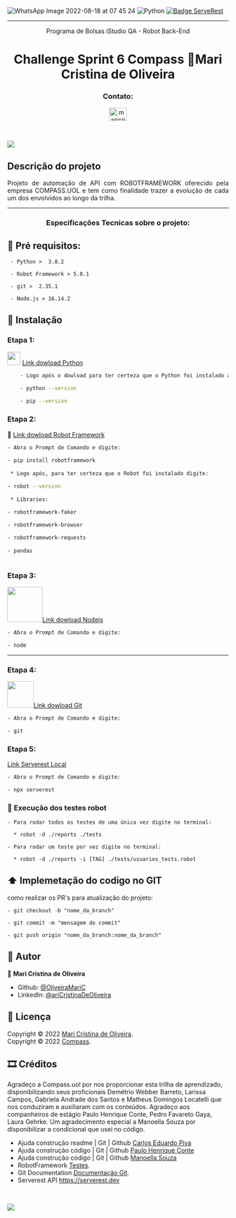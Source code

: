 ![WhatsApp Image 2022-08-18 at 07 45 24](https://user-images.githubusercontent.com/109982238/185379325-04fa7f29-f0ea-4146-a565-a7edf5680267.jpeg)
![Python](https://img.shields.io/pypi/pyversions/p) [![Badge ServeRest](https://img.shields.io/badge/API-ServeRest-green)](https://github.com/ServeRest/ServeRest/) 
               
          
***
<p align="center">
    <p align="center">Programa de Bolsas iStudio QA - Robot Back-End <p>
     
<h1 align="center">Challenge Sprint 6 Compass 🙋Mari Cristina de Oliveira</h1>
</p>
<h3 align="center">Contato:</h3>
<p align="center">
<a href=https://www.linkedin.com/in/maricristinadeoliveira" target="blank"><img align="center" src="https://raw.githubusercontent.com/rahuldkjain/github-profile-readme-generator/master/src/images/icons/Social/linked-in-alt.svg" alt="maricristinadeoliveira" height="30" width="40" /></a>
</p>
<br>

![](https://i.imgur.com/waxVImv.png)
## Descrição do projeto 

<p align="justify">
 Projeto de automação de API com ROBOTFRAMEWORK oferecido pela empresa COMPASS.UOL e tem como finalidade trazer a evolução de cada um dos envolvidos ao longo da trilha.

***
<h3 align="center">Especificações Tecnicas sobre o projeto:</h3>

## 📃​ Pré requisitos:

````
 - Python >  3.8.2

 - Robot Framework > 5.0.1

 - git >  2.35.1

 - Node.js > 16.14.2
````

## 📁​ Instalação 


### Etapa 1: 
<img src="https://cdn.jsdelivr.net/gh/devicons/devicon/icons/python/python-original.svg" height = "30" width = "30" /> [Link dowload Python]( https://www.python.org/downloads/)
                                                                                                   

````sh
    - Logo após o dowload para ter certeza que o Python foi instalado abra o Prompt de Comando e digite:

    - python --version
   
    - pip --version
````

### Etapa 2: 
🤖 [Link dowload Robot Framework](https://robotframework.org/)

````sh
- Abra o Prompt de Comando e digite:
   
- pip install robotframework
 
 * Logo após, para ter certeza que o Robot foi instalado digite:

- robot --version
 
 * Libraries:

- robotframework-faker 
 
- robotframework-browser 

- robotframework-requests 
 
- pandas 
                                                                                                                   
````
### Etapa 3:
<img src="https://cdn.jsdelivr.net/gh/devicons/devicon/icons/nodejs/nodejs-plain-wordmark.svg" height = "80" width = "80"/>[Link dowload Nodejs](https://nodejs.org/en/download/)
 ````sh
- Abra o Prompt de Comando e digite:

- node
````         
***

### Etapa 4:

<img src="https://cdn.jsdelivr.net/gh/devicons/devicon/icons/git/git-plain-wordmark.svg" height = "60" width = "60"  />[Link dowload Git](https://git-scm.com/download/win)
 ````sh
- Abra o Prompt de Comando e digite:

- git
````          
 ### Etapa 5:

[Link Serverest Local](https://localhost:3000) 
               
 ````sh
- Abra o Prompt de Comando e digite:

- npx serverest
````
### 🤖​ Execução dos testes robot  

```
- Para rodar todos os testes de uma única vez digite no terminal:
  
  * robot -d ./reports ./tests 

- Para rodar um teste por vez digite no terminal:

  * robot -d ./reports -i [TAG] ./tests/usuarios_tests.robot 
```
## ​⬆️​ Implemetação do codigo no GIT 

como realizar os PR's para atualização do projeto:

```
- git checkout -b "nome_da_branch"

- git commit -m "mensagem do commit"

- git push origin "nome_da_branch:nome_da_branch"

```
## 🙋 Autor 

🙋 **Mari Cristina de Oliveira**

* Github: [@OliveiraMariC](https://github.com/OliveiraMariC)
* LinkedIn: [@ariCristinaDeOliveira](https://www.linkedin.com/in//maricristinadeoliveira/)

## 📝 Licença

Copyright © 2022 [Mari Cristina de Oliveira](https://github.com/OliveiraMariC).<br />
Copyright © 2022 [Compass](https://compass.uol/).<br />



## 🎞️​ Créditos

<p>Agradeço a Compass.uol por nos proporcionar esta trilha de aprendizado, disponibilizando seus proficionais Demétrio Webber Barreto, Larissa Campos, Gabriela Andrade dos Santos e Matheus Domingos Locatelli que nos conduziram e auxiliaram com os conteúdos. Agradeço aos companheiros de estágio Paulo Henrique Conte, Pedro Favareto Gaya, Laura Gehrke. Um agradecimento especial a Manoella 
Souza por disponibilizar a condicional que usei no código.</p>

* Ajuda construção readme | Git | Github [Carlos Eduardo Piva](https://github.com/PivaCarlos)
* Ajuda construção código | Git | Github [Paulo Henrique Conte](https://github.com/phconte)
* Ajuda construção código | Git | Github [Manoella Souza](https://github.com/manoellasouza)
* RobotFramework [Testes](http://robotframework.org/).<br />
* Git Documentation [Documentação Git](https://git-scm.com/doc).<br />
* Serverest API  https://serverest.dev
<br />

![](https://i.imgur.com/waxVImv.png)
 
